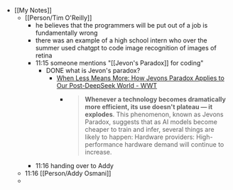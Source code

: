 - [[My Notes]]
	- [[Person/Tim O'Reilly]]
		- he believes that the programmers will be put out of a job is fundamentally wrong
		- there was an example of a high school intern who over the summer used chatgpt to code image recognition of images of retina
		- 11:15 someone mentions "[[Jevon's Paradox]] for coding"
			- DONE what is Jevon's paradox?
				- [When Less Means More: How Jevons Paradox Applies to Our Post-DeepSeek World - WWT](https://www.wwt.com/wwt-research/when-less-means-more-how-jevons-paradox-applies-to-our-post-deepseek-world)
					- > **Whenever a technology becomes dramatically more efficient, its use doesn't plateau — it explodes**. This phenomenon, known as Jevons Paradox, suggests that as AI models become cheaper to train and infer, several things are likely to happen: Hardware providers: High-performance hardware demand will continue to increase.
		- 11:16 handing over to Addy
	- 11:16 [[Person/Addy Osmani]]
	-